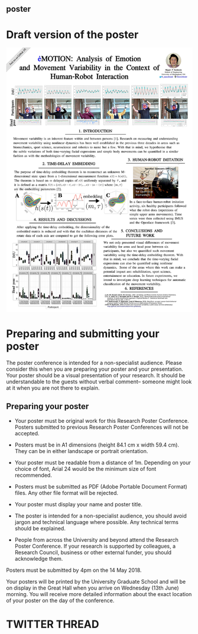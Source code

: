 poster
---

# Draft version of the poster

![poster](https://github.com/mxochicale/PhD/blob/master/posters/Research_Poster_Conference_UoB/2018/poster/main/draftversion_jpg.jpg)


# Preparing and submitting your poster
The poster conference is intended for a non-specialist audience. 
Please consider this when you are preparing your poster and your presentation. 
Your poster should be a visual presentation of your research. 
It should be understandable to the guests without verbal comment– someone 
might look at it when you are not there to explain.

## Preparing your poster

* Your poster must be original work for this Research Poster Conference. 
Posters submitted to previous Research Poster Conferences will not be accepted. 

* Posters must be in A1 dimensions (height 84.1 cm x width 59.4 cm). 
They can be in either landscape or portrait orientation. 

* Your poster must be readable from a distance of 1m. 
Depending on your choice of font, Arial 24 would be the minimum size of font recommended.

* Posters must be submitted as PDF (Adobe Portable Document Format) files. 
Any other file format will be rejected.

* Your poster must display your name and poster title.

* The poster is intended for a non-specialist audience, 
you should avoid jargon and technical language where possible. 
Any technical terms should be explained. 

* People from across the University and beyond attend the Research Poster Conference. 
If your research is supported by colleagues, a Research Council, business 
or other external funder, you should acknowledge them.


Posters must be submitted by 4pm on the 14 May 2018.

Your posters will be printed by the University Graduate School and 
will be on display in the Great Hall when you arrive on Wednesday (13th June) morning. 
You will receive more detailed information about the exact location of 
your poster on the day of the conference.

# TWITTER THREAD


